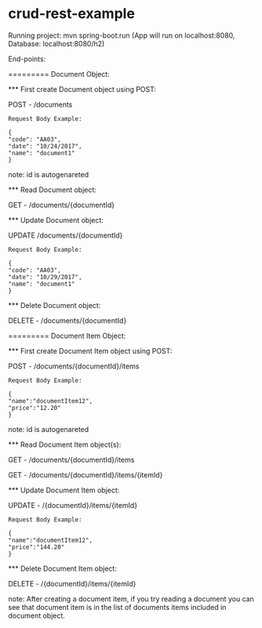 # crud-rest-example

Running project: mvn spring-boot:run  (App will run on localhost:8080, Database: localhost:8080/h2)

End-points:

========= Document Object:

*** First create Document object using POST:

POST - /documents 

	Request Body Example: 
	
	{
	"code": "AA03",
	"date": "10/24/2017",
	"name": "document1"
	}
	
note: id is autogenareted
	
*** Read Document object:

GET - /documents/{documentId}

*** Update Document object:
	
UPDATE /documents/{documentId}

	Request Body Example:
	
	{
	"code": "AA03",
	"date": "10/29/2017",
	"name": "document1"
	} 
	
*** Delete Document object:

DELETE - /documents/{documentId}


========= Document Item Object:

*** First create Document Item object using POST:

POST - /documents/{documentId}/items

	Request Body Example:
	
	{
	"name":"documentItem12",
	"price":"12.20"
	}
	
note: id is autogenareted

*** Read Document Item object(s):
	
GET - /documents/{documentId}/items

GET - /documents/{documentId}/items/{itemId}

*** Update Document Item object:

UPDATE - /{documentId}/items/{itemId}

	Request Body Example:
	
	{
	"name":"documentItem12",
	"price":"144.20"
	}
	
*** Delete Document Item object:	

DELETE - /{documentId}/items/{itemId}

note: After creating a document item, if you try reading a document you can see that document item
is in the list of documents items included in document object.
